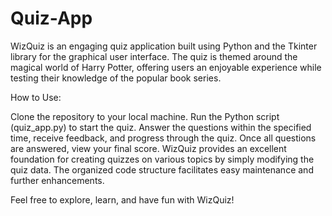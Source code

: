 # Quiz-App
WizQuiz is an engaging quiz application built using Python and the Tkinter library for the graphical user interface. The quiz is themed around the magical world of Harry Potter, offering users an enjoyable experience while testing their knowledge of the popular book series.

How to Use:

Clone the repository to your local machine.
Run the Python script (quiz_app.py) to start the quiz.
Answer the questions within the specified time, receive feedback, and progress through the quiz.
Once all questions are answered, view your final score.
WizQuiz provides an excellent foundation for creating quizzes on various topics by simply modifying the quiz data. The organized code structure facilitates easy maintenance and further enhancements.

Feel free to explore, learn, and have fun with WizQuiz!
